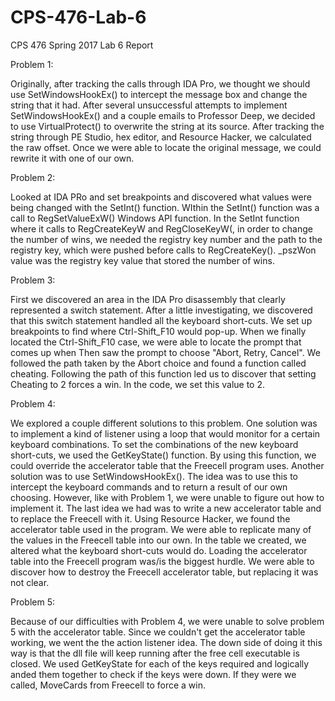 # CPS-476-Lab-6

CPS 476 Spring 2017
Lab 6 Report

Problem 1:

Originally, after tracking the calls through IDA Pro, we thought we should use SetWindowsHookEx()
to intercept the message box and change the string that it had. After several unsuccessful attempts
to implement SetWindowsHookEx() and a couple emails to Professor Deep, we decided to use
VirtualProtect() to overwrite the string at its source. After tracking the string through 
PE Studio, hex editor, and Resource Hacker, we calculated the raw offset. 
Once we were able to locate the original message, we could rewrite it with one of our own. 

Problem 2:

Looked at IDA PRo and set breakpoints and discovered what values were being changed with the 
SetInt() function. WIthin the SetInt() function was a call to RegSetValueExW() Windows
API function. In the SetInt function where it calls to RegCreateKeyW and RegCloseKeyW(, in order to change
the number of wins, we needed the registry key number and the path to the registry key, which were pushed before calls to 
RegCreateKey(). _pszWon value was the registry key value that stored the number of wins. 

Problem 3:

First we discovered an area in the IDA Pro disassembly that clearly represented a switch statement. 
After a little investigating, we discovered that this switch statement handled all the keyboard 
short-cuts. We set up breakpoints to find where Ctrl-Shift_F10 would pop-up. When we finally
located the Ctrl-Shift_F10 case, we were able to locate the prompt that comes up when  Then saw the 
prompt to choose "Abort, Retry, Cancel". We followed the path taken by the Abort choice and found
a function called cheating. Following the path of this function led us to discover that setting 
Cheating to 2 forces a win. In the code, we set this value to 2.  

Problem 4:

We explored a couple different solutions to this problem. One solution was to implement a kind of 
listener using a loop that would monitor for a certain keyboard combinations. To set the
combinations of the new keyboard short-cuts, we used the GetKeyState() function. By using this function, 
we could override the accelerator table that the Freecell program uses. 
Another solution was to use SetWindowsHookEx(). The idea was to use this to intercept the keyboard commands
and to return a result of our own choosing. However, like with Problem 1, we were unable to figure out how
to implement it. 
The last idea we had was to write a new accelerator table and to replace the Freecell with it. 
Using Resource Hacker, we found the accelerator table used in the program. We were able to replicate 
many of the values in the Freecell table into our own. In the table we created, we altered what 
the keyboard short-cuts would do. 
Loading the accelerator table into the Freecell program was/is the biggest hurdle. We were
able to discover how to destroy the Freecell accelerator table, but replacing it was not clear. 


Problem 5:

Because of our difficulties with Problem 4, we were unable to solve problem 5 with the accelerator table. 
Since we couldn't get the accelerator table working, we went the the action listener idea. The down 
side of doing it this way is that the dll file will keep running after the free cell executable is closed. 
We used GetKeyState for each of the keys required and logically anded them together to check if the keys were down. 
If they were we called, MoveCards from Freecell to force a win. 
